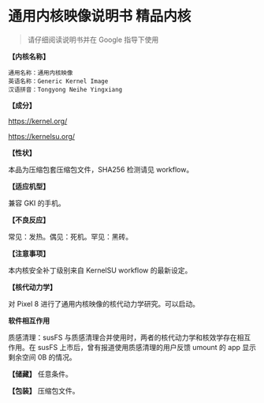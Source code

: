 # 通用内核映像说明书 精品内核

> 请仔细阅读说明书并在 Google 指导下使用

**【内核名称】**

    通用名称：通用内核映像
    英语名称：Generic Kernel Image
    汉语拼音：Tongyong Neihe Yingxiang

**【成分】**

https://kernel.org/

https://kernelsu.org/

**【性状】**

本品为压缩包套压缩包文件，SHA256 检测请见 workflow。

**【适应机型】**

兼容 GKI 的手机。

**【不良反应】**

常见：发热。偶见：死机。罕见：黑砖。

**【注意事项】**

本内核安全补丁级别来自 KernelSU workflow 的最新设定。

**【核代动力学】**

对 Pixel 8 进行了通用内核映像的核代动力学研究。可以启动。

**软件相互作用**

质感清理：susFS 与质感清理合并使用时，两者的核代动力学和核效学存在相互作用。在 susFS 上市后，曾有报道使用质感清理的用户反馈 umount 的 app 显示剩余空间 0B 的情况。

**【储藏】** 任意条件。

**【包装】** 压缩包文件。
